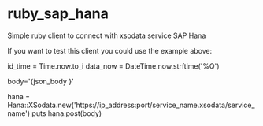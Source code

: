 # ruby_sap_hana
Simple ruby client to connect with xsodata service SAP Hana

If you want to test this client you could use the example above:

id_time = Time.now.to_i
data_now = DateTime.now.strftime('%Q')

body='{json_body }'

hana = Hana::XSodata.new('https://ip_address:port/service_name.xsodata/service_name')
puts hana.post(body)
